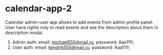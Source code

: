 # calendar-app-2
Calendar admin-user app allows to add events from admin profile panel. 
User have rights only to read events and see the description about them in description modal.

1) Admin auth: email: michael555@mail.ru; password: Aaa111!;
2) User auth: email: kendrik555@mail.ru; password: Aaa111!;



